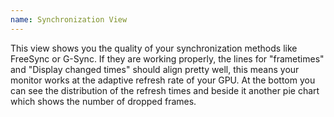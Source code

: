 ```yaml
---
name: Synchronization View
---
```


This view shows you the quality of your synchronization methods like FreeSync or G-Sync. If they are working properly, the lines for "frametimes" and "Display changed times" should align pretty well, this means your monitor works at the adaptive refresh rate of your GPU. At the bottom you can see the distribution of the refresh times and beside it another pie chart which shows the number of dropped frames.
